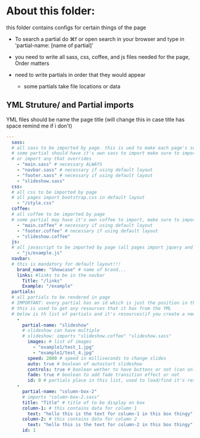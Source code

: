 # About this folder:

this folder contains configs for certain things of the page
- To search a partial do ⌘f or open search in your browser and type in 'partial-name: [name of partial]'

- you need to write all sass, css, coffee, and js files needed for the page, Order matters
- need to write partials in order that they would appear
  - some partials take file locations or data


## YML Struture/ and Partial imports
YML files should be name the page title (will change this in case title has space remind me if i don't)
```YAML
---
  sass:
  # all sass to be imported by page. this is ued to make each page's scss imports
  # some partial should have it's own sass to import make sure to import it to have it's style
  # or import any that overrides
    - "main.sass" # necessary ALWAYS
    - "navbar.sass" # necessary if using default layout
    - "footer.sass" # necessary if using default layout
    - "slideshow.sass"
  css:
  # all css to be imported by page
  # all pages import bootstrap.css in default layout
    - "/style.css"
  coffee:
  # all coffee to be imported by page
  # some partial may have it's own coffee to import, make sure to import for functionality (this is used when joining the coffee together)
    - "main.coffee" # necessary if using default layout
    - "footer.coffee" # necessary if using default layout
    - "slideshow.coffee"
  js:
  # all javascript to be imported by page (all pages import jquery and bootstrap js in default layout)
    - "js/example.js"
  navbar:
  # this is mandatory for default layout!!!
    brand_name: "Showcase" # name of brand...
    links: #links to be in the navbar
      Title: "/links"
      Example: "/example"
  partials:
  # all partials to be rendered in page
  # IMPORTANT: every partial has an id which is just the position in the list
  # this is used to get any resources that it has from the YML
  # below is th list of partials and it's resources(if you create a new one make sure to update this)
    -
      partial-name: "slideshow"
      # slideshow can have multiple
      # slideshow: imports "slideshow.coffee" "slideshow.sass"
        images: # list of images
          - "example1/test_1.jpg"
          - "example1/test_4.jpg"
        speed: 2000 # speed in milliseconds to change slides
        auto: true # boolean of autostart slideshow
        controls: true # boolean wether to have buttons or not (can only be false if autoplay is true)
        fade: true # boolean to add fade transition effect or not
        id: 0 # partials place in this list, used to load/find it's resources
    -
      partial-name: "column-box-2"
      # imports "column-box-2.sass"
      title: "Title" # title of to be display on box
      column-1: # this contains data for column 1
        text: "hello this is the text for column-1 in this box thingy"
      column-2: # this contains data for column 2
        text: "hello this is the text for column-2 in this box thingy"
      id: 1
```
